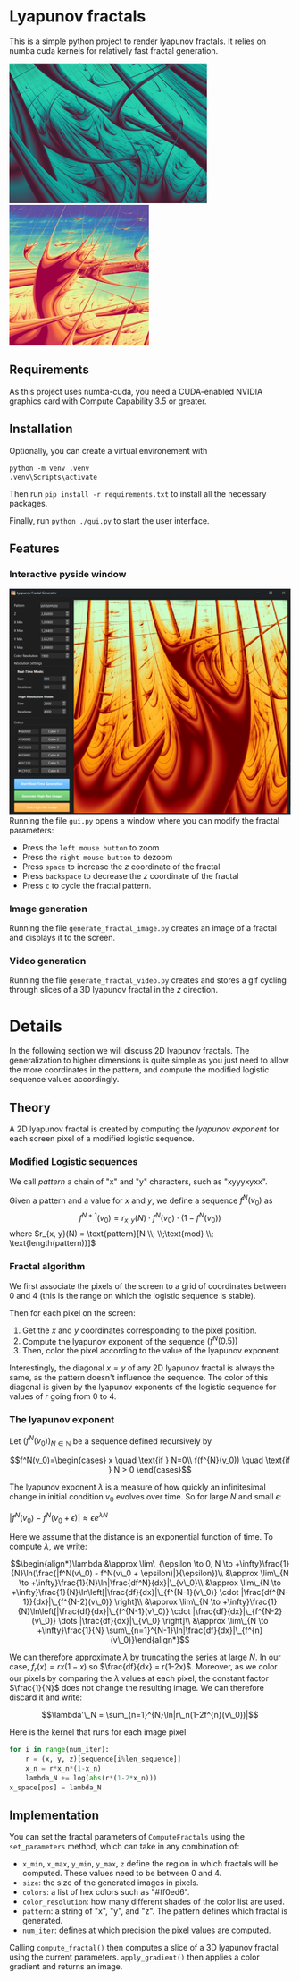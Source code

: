 # Lyapunov fractals
This is a simple python project to render lyapunov fractals. It relies on numba cuda kernels for relatively fast fractal generation.

![Alt text](./images/lyapunov_yyxxyyyyyzz.png?raw=true)
![Alt text](./images/lyapunov_xyyyxyxyy.png?raw=true)

## Requirements

As this project uses numba-cuda, you need a CUDA-enabled NVIDIA graphics card with Compute Capability 3.5 or greater.

## Installation
Optionally, you can create a virtual environement with
```
python -m venv .venv
.venv\Scripts\activate
```

Then run `pip install -r requirements.txt` to install all the necessary packages.

Finally, run `python ./gui.py` to start the user interface.

## Features
### Interactive pyside window
![Alt text](./images/demo.png)
Running the file `gui.py` opens a window where you can modify the fractal parameters:
- Press the `left mouse button` to zoom
- Press the `right mouse button` to dezoom
- Press `space` to increase the $z$ coordinate of the fractal
- Press `backspace` to decrease the $z$ coordinate of the fractal
- Press `c` to cycle the fractal pattern.

### Image generation
Running the file `generate_fractal_image.py` creates an image of a fractal and displays it to the screen.
### Video generation
Running the file `generate_fractal_video.py` creates and stores a gif cycling through slices of a 3D lyapunov fractal in the $z$ direction.

# Details
In the following section we will discuss 2D lyapunov fractals. The generalization to higher dimensions is quite simple as you just need to allow the more coordinates in the pattern, and compute the modified logistic sequence values accordingly.

## Theory
A 2D lyapunov fractal is created by computing the _lyapunov exponent_ for each screen pixel of a modified logistic sequence.

### Modified Logistic sequences 
We call _pattern_ a chain of "x" and "y" characters, such as "xyyyxyxx".

Given a pattern and a value for $x$ and $y$, we define a sequence $f^N(v_0)$ as 
$$f^{N+1}(v_0) = r_{x, y}(N) \cdot  f^N(v_0) \cdot (1 - f^N(v_0))$$
where $r_{x, y}(N) = \text{pattern}[N \\; \\;\text{mod} \\; \text{length(pattern)}]$

### Fractal algorithm

We first associate the pixels of the screen to a grid of coordinates between 0 and 4 (this is the range on which the logistic sequence is stable).

Then for each pixel on the screen:
1. Get the $x$ and $y$ coordinates corresponding to the pixel position.
2. Compute the lyapunov exponent of the sequence $(f^N(0.5))$
3. Then, color the pixel according to the value of the lyapunov exponent.

Interestingly, the diagonal $x = y$ of any 2D lyapunov fractal is always the same, as the pattern doesn't influence the sequence. The color of this diagonal is given by the lyapunov exponents of the logistic sequence for values of $r$ going from 0 to 4.

### The lyapunov exponent
Let $(f^N(v_0))_{N \in \mathbb{N}}$ be a sequence defined recursively by

$$f^N(v_0)=\begin{cases}
x \quad \text{if } N=0\\
f(f^{N}(v_0)) \quad \text{if } N > 0
\end{cases}$$

The lyapunov exponent $\lambda$ is a measure of how quickly an infinitesimal change in initial condition $v_0$ evolves over time. So for large $N$ and small $\epsilon$:

$|f^N(v_0) - f^N(v_0 + \epsilon)| \approx \epsilon e^{\lambda N}$

Here we assume that the distance is an exponential function of time.
To compute $\lambda$, we write:

$$\begin{align*}\lambda &\approx \lim\_{\epsilon \to 0, N \to +\infty}\frac{1}{N}\ln(\frac{|f^N(v\_0) - f^N(v\_0 + \epsilon)|}{\epsilon})\\
&\approx \lim\_{N \to +\infty}\frac{1}{N}\ln|\frac{df^N}{dx}|\_{v\_0}\\
&\approx \lim\_{N \to +\infty}\frac{1}{N}\ln\left[|\frac{df}{dx}|\_{f^{N-1}(v\_0)} \cdot |\frac{df^{N-1}}{dx}|\_{f^{N-2}(v\_0)} \right]\\
&\approx \lim\_{N \to +\infty}\frac{1}{N}\ln\left[|\frac{df}{dx}|\_{f^{N-1}(v\_0)} \cdot |\frac{df}{dx}|\_{f^{N-2}(v\_0)} \dots |\frac{df}{dx}|\_{v\_0} \right]\\
&\approx \lim\_{N \to +\infty}\frac{1}{N} \sum\_{n=1}^{N-1}\ln|\frac{df}{dx}|\_{f^{n}(v\_0)}\end{align*}$$

We can therefore approximate $\lambda$ by truncating the series at large $N$. In our case, $f_r(x) = rx(1-x)$ so $\frac{df}{dx} = r(1-2x)$. Moreover, as we color our pixels by comparing the $\lambda$ values at each pixel, the constant factor $\frac{1}{N}$ does not change the resulting image. We can therefore discard it and write:

$$\lambda'\_N = \sum_{n=1}^{N}\ln|r\_n(1-2f^{n}(v\_0))|$$

Here is the kernel that runs for each image pixel
```python
for i in range(num_iter):
    r = (x, y, z)[sequence[i%len_sequence]]
    x_n = r*x_n*(1-x_n)
    lambda_N += log(abs(r*(1-2*x_n)))
x_space[pos] = lambda_N
```

## Implementation
You can set the fractal parameters of `ComputeFractals` using the `set_parameters` method, which can take in any combination of:
- `x_min`, `x_max`, `y_min`, `y_max`, `z` define the region in which fractals will be computed. These values need to be between 0 and 4.
- `size`: the size of the generated images in pixels.
- `colors`: a list of hex colors such as "#ff0ed6".
- `color_resolution`: how many different shades of the color list are used.
- `pattern`: a string of "x", "y", and "z". The pattern defines which fractal is generated.
- `num_iter`: defines at which precision the pixel values are computed.

Calling `compute_fractal()` then computes a slice of a 3D lyapunov fractal using the current parameters.
`apply_gradient()` then applies a color gradient and returns an image.
